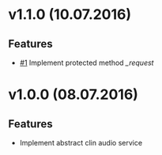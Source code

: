 # v1.1.0 (10.07.2016)

## Features
* [#1](https://github.com/clin-player/audioservice-abstract/issues/1)
Implement protected method *_request*

# v1.0.0 (08.07.2016)

## Features
* Implement abstract clin audio service
